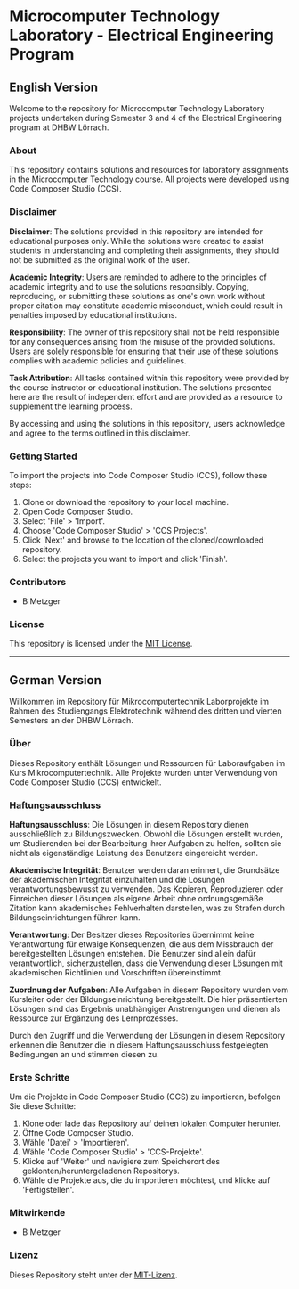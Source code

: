 # Microcomputer Technology Laboratory - Electrical Engineering Program

## English Version

Welcome to the repository for Microcomputer Technology Laboratory projects undertaken during Semester 3 and 4 of the Electrical Engineering program at DHBW Lörrach.

### About

This repository contains solutions and resources for laboratory assignments in the Microcomputer Technology course. All projects were developed using Code Composer Studio (CCS).

### Disclaimer

**Disclaimer**: The solutions provided in this repository are intended for educational purposes only. While the solutions were created to assist students in understanding and completing their assignments, they should not be submitted as the original work of the user. 

**Academic Integrity**: Users are reminded to adhere to the principles of academic integrity and to use the solutions responsibly. Copying, reproducing, or submitting these solutions as one's own work without proper citation may constitute academic misconduct, which could result in penalties imposed by educational institutions.

**Responsibility**: The owner of this repository shall not be held responsible for any consequences arising from the misuse of the provided solutions. Users are solely responsible for ensuring that their use of these solutions complies with academic policies and guidelines.

**Task Attribution**: All tasks contained within this repository were provided by the course instructor or educational institution. The solutions presented here are the result of independent effort and are provided as a resource to supplement the learning process.

By accessing and using the solutions in this repository, users acknowledge and agree to the terms outlined in this disclaimer.

### Getting Started

To import the projects into Code Composer Studio (CCS), follow these steps:
1. Clone or download the repository to your local machine.
2. Open Code Composer Studio.
3. Select 'File' > 'Import'.
4. Choose 'Code Composer Studio' > 'CCS Projects'.
5. Click 'Next' and browse to the location of the cloned/downloaded repository.
6. Select the projects you want to import and click 'Finish'.

### Contributors

- B Metzger

### License

This repository is licensed under the [MIT License](LICENSE).

---

## German Version

Willkommen im Repository für Mikrocomputertechnik Laborprojekte im Rahmen des Studiengangs Elektrotechnik während des dritten und vierten Semesters an der DHBW Lörrach.

### Über

Dieses Repository enthält Lösungen und Ressourcen für Laboraufgaben im Kurs Mikrocomputertechnik. Alle Projekte wurden unter Verwendung von Code Composer Studio (CCS) entwickelt.

### Haftungsausschluss

**Haftungsausschluss**: Die Lösungen in diesem Repository dienen ausschließlich zu Bildungszwecken. Obwohl die Lösungen erstellt wurden, um Studierenden bei der Bearbeitung ihrer Aufgaben zu helfen, sollten sie nicht als eigenständige Leistung des Benutzers eingereicht werden.

**Akademische Integrität**: Benutzer werden daran erinnert, die Grundsätze der akademischen Integrität einzuhalten und die Lösungen verantwortungsbewusst zu verwenden. Das Kopieren, Reproduzieren oder Einreichen dieser Lösungen als eigene Arbeit ohne ordnungsgemäße Zitation kann akademisches Fehlverhalten darstellen, was zu Strafen durch Bildungseinrichtungen führen kann.

**Verantwortung**: Der Besitzer dieses Repositories übernimmt keine Verantwortung für etwaige Konsequenzen, die aus dem Missbrauch der bereitgestellten Lösungen entstehen. Die Benutzer sind allein dafür verantwortlich, sicherzustellen, dass die Verwendung dieser Lösungen mit akademischen Richtlinien und Vorschriften übereinstimmt.

**Zuordnung der Aufgaben**: Alle Aufgaben in diesem Repository wurden vom Kursleiter oder der Bildungseinrichtung bereitgestellt. Die hier präsentierten Lösungen sind das Ergebnis unabhängiger Anstrengungen und dienen als Ressource zur Ergänzung des Lernprozesses.

Durch den Zugriff und die Verwendung der Lösungen in diesem Repository erkennen die Benutzer die in diesem Haftungsausschluss festgelegten Bedingungen an und stimmen diesen zu.

### Erste Schritte

Um die Projekte in Code Composer Studio (CCS) zu importieren, befolgen Sie diese Schritte:
1. Klone oder lade das Repository auf deinen lokalen Computer herunter.
2. Öffne Code Composer Studio.
3. Wähle 'Datei' > 'Importieren'.
4. Wähle 'Code Composer Studio' > 'CCS-Projekte'.
5. Klicke auf 'Weiter' und navigiere zum Speicherort des geklonten/heruntergeladenen Repositorys.
6. Wähle die Projekte aus, die du importieren möchtest, und klicke auf 'Fertigstellen'.

### Mitwirkende

- B Metzger

### Lizenz

Dieses Repository steht unter der [MIT-Lizenz](LICENSE).
